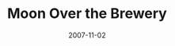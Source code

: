 ---
title: Moon Over the Brewery
date: 2007-11-02
closing_date: 2007-11-17
layout: productions
playbill:
Theatre: Theatre Jacksonville
Venue: Little Theatre
cast:
- Amanda Waslyk: Lucie Roberts
- Randolph: Geoffrey King
- Warren Zimmerman: Michael Lipp
- Miriam Waslyk: Shirley Sacks
crew:
- Director: Staci Cobb
- Technical Director: Jeffery L. Wagoner
- Scenic Design: Kelly J. Wagoner
- Lighting Design: Jeffery L. Wagoner
- Costume Design: Tracy Olin
- Stage Manager: Mark Stater
- Assistant Stage Manager: Shannon Jones
- Assistant Director: Alexis Robbins
- Sound Design: Michael Lipp
- Properties:
  - Shannon Jones
  - Kelly J. Wagoner
- Poster Design: Juan Unzueta
- Moonscape Artist: Anne Roberts
- Light Board Operation: Gloria Pepe
- Sound Board Operator: Mark Stater
- Running Crew:
  - Shannon Jones
  - Neal Thorburn
- Set Construction:
  - Kristina Elliot
  - Phillip Grow
  - Hunter Harbin
  - Shannon Jones
  - Kat McLeod
  - Gloria Pepe
  - Mark Stater
  - Juan Unzueta
external_links:
---